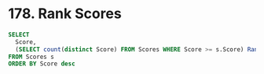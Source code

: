 # 178. Rank Scores

```sql
SELECT
  Score,
  (SELECT count(distinct Score) FROM Scores WHERE Score >= s.Score) Rank --这里的Score就是上一行中的Score
FROM Scores s
ORDER BY Score desc
```
